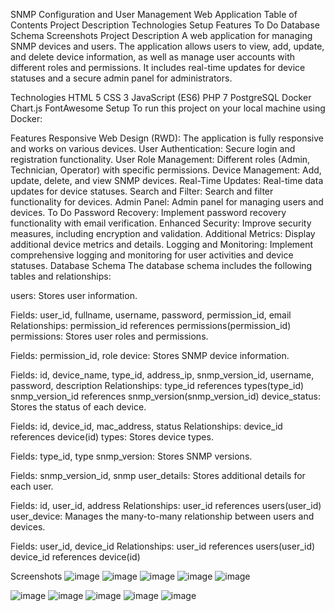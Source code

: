 SNMP Configuration and User Management Web Application
Table of Contents
Project Description
Technologies
Setup
Features
To Do
Database Schema
Screenshots
Project Description
A web application for managing SNMP devices and users. The application allows users to view, add, update, and delete device information, as well as manage user accounts with different roles and permissions. It includes real-time updates for device statuses and a secure admin panel for administrators.

Technologies
HTML 5
CSS 3
JavaScript (ES6)
PHP 7
PostgreSQL
Docker
Chart.js
FontAwesome
Setup
To run this project on your local machine using Docker:

Features
Responsive Web Design (RWD): The application is fully responsive and works on various devices.
User Authentication: Secure login and registration functionality.
User Role Management: Different roles (Admin, Technician, Operator) with specific permissions.
Device Management: Add, update, delete, and view SNMP devices.
Real-Time Updates: Real-time data updates for device statuses.
Search and Filter: Search and filter functionality for devices.
Admin Panel: Admin panel for managing users and devices.
To Do
Password Recovery: Implement password recovery functionality with email verification.
Enhanced Security: Improve security measures, including encryption and validation.
Additional Metrics: Display additional device metrics and details.
Logging and Monitoring: Implement comprehensive logging and monitoring for user activities and device statuses.
Database Schema
The database schema includes the following tables and relationships:

users: Stores user information.

Fields: user_id, fullname, username, password, permission_id, email
Relationships:
permission_id references permissions(permission_id)
permissions: Stores user roles and permissions.

Fields: permission_id, role
device: Stores SNMP device information.

Fields: id, device_name, type_id, address_ip, snmp_version_id, username, password, description
Relationships:
type_id references types(type_id)
snmp_version_id references snmp_version(snmp_version_id)
device_status: Stores the status of each device.

Fields: id, device_id, mac_address, status
Relationships:
device_id references device(id)
types: Stores device types.

Fields: type_id, type
snmp_version: Stores SNMP versions.

Fields: snmp_version_id, snmp
user_details: Stores additional details for each user.

Fields: id, user_id, address
Relationships:
user_id references users(user_id)
user_device: Manages the many-to-many relationship between users and devices.

Fields: user_id, device_id
Relationships:
user_id references users(user_id)
device_id references device(id)

Screenshots
![image](https://github.com/Zintrill/WDPAI-Projekt/assets/162897913/ab24398a-2be4-44a5-9666-0664520184fc)
![image](https://github.com/Zintrill/WDPAI-Projekt/assets/162897913/317ec1f6-7f82-4ade-94bf-68ed4281a4e6)
![image](https://github.com/Zintrill/WDPAI-Projekt/assets/162897913/c60989af-d589-4e6c-bf28-c15e6e0d1e17)
![image](https://github.com/Zintrill/WDPAI-Projekt/assets/162897913/159aa032-66b6-4fca-b5a2-1981dc777c4d)
![image](https://github.com/Zintrill/WDPAI-Projekt/assets/162897913/62456bdd-b55b-4233-94c8-6623ad66a306)

![image](https://github.com/Zintrill/WDPAI-Projekt/assets/162897913/967ca5c0-733e-4469-92f0-522b067da517)
![image](https://github.com/Zintrill/WDPAI-Projekt/assets/162897913/990f62f2-740f-435e-ab1b-d86346c32fc2)
![image](https://github.com/Zintrill/WDPAI-Projekt/assets/162897913/90532a06-df69-4b63-94e6-738fa9eb2237)
![image](https://github.com/Zintrill/WDPAI-Projekt/assets/162897913/008554cb-ef63-4a89-bf92-545e4f6f8615)
![image](https://github.com/Zintrill/WDPAI-Projekt/assets/162897913/bc2f7ea0-8da3-4b1a-981e-c9cb1b77cba9)




